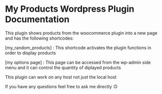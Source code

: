 # My Products Wordpress Plugin Documentation

This plugin shows products from the woocommerce plugin into a new page and has the following shortcodes:

[my_random_products] : This shortcode activates the plugin functions in order to display products

[my options page] : This page can be accessed from the wp-admin side menu and it can control the quantity of diplayed products

This plugin can work on any host not just the local host

If you have any questions feel free to ask me directly :D